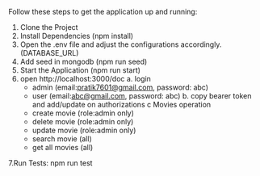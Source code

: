 Follow these steps to get the application up and running:

1. Clone the Project
2. Install Dependencies (npm install)
3. Open the .env file and adjust the configurations accordingly.(DATABASE_URL)
4. Add seed in mongodb (npm run seed)
5. Start the Application (npm run start)
6. open http://localhost:3000/doc
    a. login 
     - admin (email:pratik7601@gmail.com, password: abc)
     - user (email:abc@gmail.com, password: abc)
    b. copy bearer token and add/update on authorizations 
    c Movies operation
     - create movie (role:admin only)
     - delete movie (role:admin only)
     - update movie (role:admin only)
     - search movie (all)
     - get all movies (all)
     
7.Run Tests: npm run test

